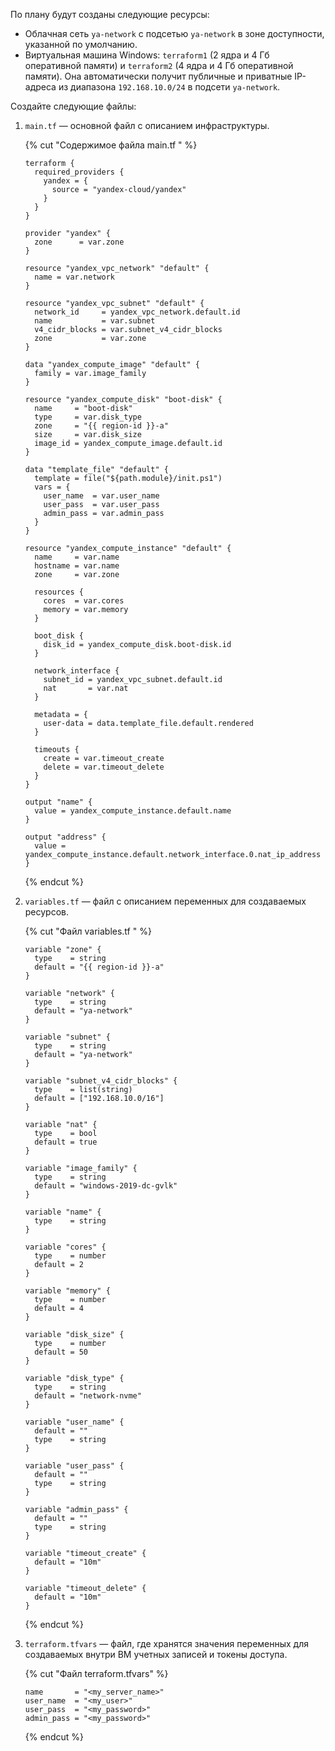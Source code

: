 По плану будут созданы следующие ресурсы:

* Облачная сеть `ya-network` с подсетью `ya-network` в зоне доступности, указанной по умолчанию.
* Виртуальная машина Windows: `terraform1` (2 ядра и 4 Гб оперативной памяти) и `terraform2` (4 ядра и 4 Гб оперативной памяти). Она автоматически получит публичные и приватные IP-адреса из диапазона `192.168.10.0/24` в подсети `ya-network`.

Создайте следующие файлы:

1. `main.tf` — основной файл с описанием инфраструктуры.

    {% cut "Содержимое файла main.tf " %}

        
    ```hcl
    terraform {
      required_providers {
        yandex = {
          source = "yandex-cloud/yandex"
        }
      }
    }
    
    provider "yandex" {
      zone      = var.zone
    }
    
    resource "yandex_vpc_network" "default" {
      name = var.network
    }
    
    resource "yandex_vpc_subnet" "default" {
      network_id     = yandex_vpc_network.default.id
      name           = var.subnet
      v4_cidr_blocks = var.subnet_v4_cidr_blocks
      zone           = var.zone
    }
    
    data "yandex_compute_image" "default" {
      family = var.image_family
    }

    resource "yandex_compute_disk" "boot-disk" {
      name     = "boot-disk"
      type     = var.disk_type
      zone     = "{{ region-id }}-a"
      size     = var.disk_size
      image_id = yandex_compute_image.default.id
    }

    data "template_file" "default" {
      template = file("${path.module}/init.ps1")
      vars = {
        user_name  = var.user_name
        user_pass  = var.user_pass
        admin_pass = var.admin_pass
      }
    }
    
    resource "yandex_compute_instance" "default" {
      name     = var.name
      hostname = var.name
      zone     = var.zone
    
      resources {
        cores  = var.cores
        memory = var.memory
      }
    
      boot_disk {
        disk_id = yandex_compute_disk.boot-disk.id
      }
    
      network_interface {
        subnet_id = yandex_vpc_subnet.default.id
        nat       = var.nat
      }
    
      metadata = {
        user-data = data.template_file.default.rendered
      }
    
      timeouts {
        create = var.timeout_create
        delete = var.timeout_delete
      }
    }
    
    output "name" {
      value = yandex_compute_instance.default.name
    }
    
    output "address" {
      value = yandex_compute_instance.default.network_interface.0.nat_ip_address
    }
    ```
   


    {% endcut %}


1. `variables.tf` — файл с описанием переменных для создаваемых ресурсов.

    {% cut "Файл variables.tf " %}

    ```hcl
    variable "zone" {
      type    = string
      default = "{{ region-id }}-a"
    }
    
    variable "network" {
      type    = string
      default = "ya-network"
    }
    
    variable "subnet" {
      type    = string
      default = "ya-network"
    }
    
    variable "subnet_v4_cidr_blocks" {
      type    = list(string)
      default = ["192.168.10.0/16"]
    }
    
    variable "nat" {
      type    = bool
      default = true
    }
    
    variable "image_family" {
      type    = string
      default = "windows-2019-dc-gvlk"
    }
    
    variable "name" {
      type    = string
    }
    
    variable "cores" {
      type    = number
      default = 2
    }
    
    variable "memory" {
      type    = number
      default = 4
    }
    
    variable "disk_size" {
      type    = number
      default = 50
    }
    
    variable "disk_type" {
      type    = string
      default = "network-nvme"
    }
    
    variable "user_name" {
      default = ""
      type    = string
    }
    
    variable "user_pass" {
      default = ""
      type    = string
    }
    
    variable "admin_pass" {
      default = ""
      type    = string
    }
    
    variable "timeout_create" {
      default = "10m"
    }
    
    variable "timeout_delete" {
      default = "10m"
    }
    ```

    {% endcut %}

1. `terraform.tfvars` — файл, где хранятся значения переменных для создаваемых внутри ВМ учетных записей и токены доступа.

    {% cut "Файл terraform.tfvars" %}

    ```
    name       = "<my_server_name>"
    user_name  = "<my_user>"
    user_pass  = "<my_password>"
    admin_pass = "<my_password>"
    ```

    {% endcut %}

